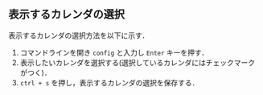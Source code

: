 ## 表示するカレンダの選択
表示するカレンダの選択方法を以下に示す．
1. コマンドラインを開き `config` と入力し `Enter` キーを押す．
2. 表示したいカレンダを選択する(選択しているカレンダにはチェックマークがつく)．
3. `ctrl + s` を押し，表示するカレンダの選択を保存する．